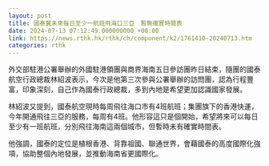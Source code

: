 ```yaml
---
layout: post
title: 國泰冀未來每日至少一航班飛海口三亞　暫無確實時間表
date: 2024-07-13 07:12:49.000000000 +08:00
link: https://news.rthk.hk/rthk/ch/component/k2/1761410-20240713.htm
categories: rthk
---
```


外交部駐港公署舉辦的外國駐港領團與商界海南五日參訪團昨日結束，隨團的國泰航空行政總裁林紹波表示，今次是他第三次參與公署舉辦的訪問團，認為行程豐富，印象深刻，自己作為國泰行政總裁，多到內地是希望更加認識國家發展。 

林紹波又提到，國泰航空現時每周飛往海口市有4班航班；集團旗下的香港快運，今年開通飛往三亞的服務，每周有4班。他形容這只是個開始，希望將來可以每日至少有一班航班，分別飛往海南這兩個城市，但暫時未有確實時間表。

他強調，國泰的定位是植根香港、背靠祖國、聯通世界，會藉國泰的高度國際化強項，協助整個內地發展，並推動海南省更國際化。
